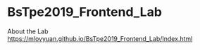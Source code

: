 # BsTpe2019_Frontend_Lab

About the Lab
https://mlovyuan.github.io/BsTpe2019_Frontend_Lab/Index.html
